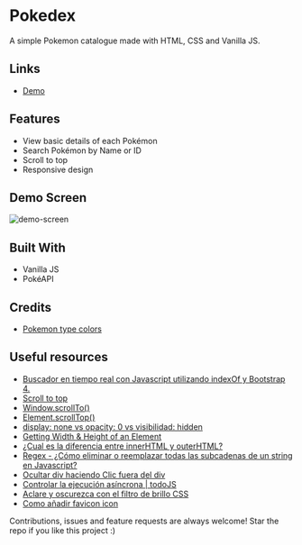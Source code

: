 # Pokedex
A simple Pokemon catalogue made with HTML, CSS and Vanilla JS.

## Links
- [Demo](https://mauricodev.github.io/pokedex)

## Features
- View basic details of each Pokémon
- Search Pokémon by Name or ID
- Scroll to top
- Responsive design

## Demo Screen

![demo-screen](https://user-images.githubusercontent.com/70554280/147031494-e9bcf8aa-c02a-4367-b43c-3042f5222353.jpg)


## Built With
- Vanilla JS
- PokéAPI

## Credits
- [Pokemon type colors](https://gist.github.com/apaleslimghost/0d25ec801ca4fc43317bcff298af43c3)

## Useful resources
- [Buscador en tiempo real con Javascript utilizando indexOf y Bootstrap 4.](https://www.youtube.com/watch?v=NduleX-AC74&t)
- [Scroll to top](https://www.youtube.com/watch?v=EqaatuE4vQE)
- [Window.scrollTo()](https://developer.mozilla.org/es/docs/Web/API/Window/scrollTo)
- [Element.scrollTop()](https://developer.mozilla.org/en-US/docs/Web/API/Element/scrollTop)
- [display: none vs opacity: 0 vs visibilidad: hidden](https://thisthat.dev/display-none-vs-opacity-0-vs-visibility-hidden/)
- [Getting Width & Height of an Element](https://www.javascripttutorial.net/javascript-dom/javascript-width-height/)
- [¿Cual es la diferencia entre innerHTML y outerHTML?](https://es.stackoverflow.com/questions/127011/cual-es-la-diferencia-entre-innerhtml-y-outerhtml)
- [Regex - ¿Cómo eliminar o reemplazar todas las subcadenas de un string en Javascript?](https://es.stackoverflow.com/questions/49125/c%C3%B3mo-eliminar-o-reemplazar-todas-las-subcadenas-de-un-string-en-javascript/49130)
- [Ocultar div haciendo Clic fuera del div](https://codepen.io/jguillermo-cel/pen/LyMJMX)
- [Controlar la ejecución asíncrona | todoJS](https://www.todojs.com/controlar-la-ejecucion-asincrona/)
- [Aclare y oscurezca con el filtro de brillo CSS](https://til.hashrocket.com/posts/4jhm8rrq7c-lighten-and-darken-with-css-brightness-filter)
- [Como añadir favicon icon](https://stackoverflow.com/questions/6644684/do-you-have-to-include-link-rel-icon-href-favicon-ico-type-image-x-icon)

Contributions, issues and feature requests are always welcome! Star the repo if you like this project :)
